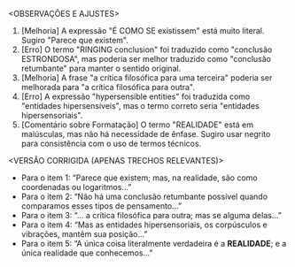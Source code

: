<OBSERVAÇÕES E AJUSTES>
1. [Melhoria] A expressão "É COMO SE existissem" está muito literal. Sugiro "Parece que existem".
2. [Erro] O termo "RINGING conclusion" foi traduzido como "conclusão ESTRONDOSA", mas poderia ser melhor traduzido como "conclusão retumbante" para manter o sentido original.
3. [Melhoria] A frase "a crítica filosófica para uma terceira" poderia ser melhorada para "a crítica filosófica para outra".
4. [Erro] A expressão "hypersensible entities" foi traduzida como "entidades hipersensíveis", mas o termo correto seria "entidades hipersensoriais".
5. [Comentário sobre Formatação] O termo "REALIDADE" está em maiúsculas, mas não há necessidade de ênfase. Sugiro usar negrito para consistência com o uso de termos técnicos.

<VERSÃO CORRIGIDA (APENAS TRECHOS RELEVANTES)>
- Para o item 1: “Parece que existem; mas, na realidade, são como coordenadas ou logaritmos...”
- Para o item 2: “Não há uma conclusão retumbante possível quando comparamos esses tipos de pensamento...”
- Para o item 3: “... a crítica filosófica para outra; mas se alguma delas...”
- Para o item 4: “Mas as entidades hipersensoriais, os corpúsculos e vibrações, mantêm sua posição...”
- Para o item 5: “A única coisa literalmente verdadeira é a **REALIDADE**; e a única realidade que conhecemos...”